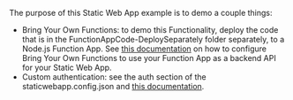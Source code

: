 The purpose of this Static Web App example is to demo a couple things: 
- Bring Your Own Functions: to demo this Functionality, deploy the code that is in the FunctionAppCode-DeploySeparately folder separately, to a Node.js Function App. See [this documentation](https://docs.microsoft.com/en-us/azure/static-web-apps/functions-bring-your-own) on how to configure Bring Your Own Functions to use your Function App as a backend API for your Static Web App.
- Custom authentication: see the auth section of the staticwebapp.config.json and [this documentation](https://docs.microsoft.com/en-us/azure/static-web-apps/authentication-custom?tabs=aad).